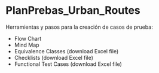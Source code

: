 # PlanPrebas_Urban_Routes
Herramientas y pasos para la creación de casos de prueba:

- Flow Chart
- Mind Map
- Equivalence Classes (download Excel file)
- Checklists (download Excel file)
- Functional Test Cases (download Excel file)

